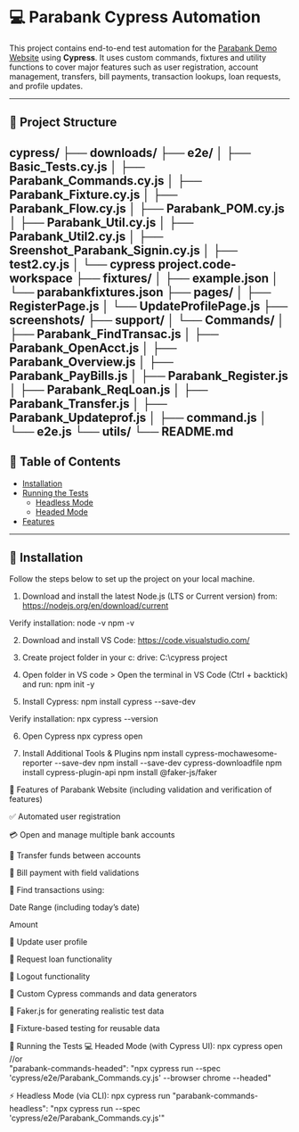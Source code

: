 # 💻 Parabank Cypress Automation

This project contains end-to-end test automation for the [Parabank Demo Website](https://parabank.parasoft.com/) using **Cypress**. It uses custom commands, fixtures and utility functions to cover major features such as user registration, account management, transfers, bill payments, transaction lookups, loan requests, and profile updates.

---
## 📁 Project Structure
cypress/
├── downloads/
├── e2e/
│ ├── Basic_Tests.cy.js
│ ├── Parabank_Commands.cy.js
│ ├── Parabank_Fixture.cy.js
│ ├── Parabank_Flow.cy.js
│ ├── Parabank_POM.cy.js
│ ├── Parabank_Util.cy.js
│ ├── Parabank_Util2.cy.js
│ ├── Sreenshot_Parabank_Signin.cy.js
│ ├── test2.cy.js
│ └── cypress project.code-workspace
├── fixtures/
│ ├── example.json
│ └── parabankfixtures.json
├── pages/
│ ├── RegisterPage.js
│ └── UpdateProfilePage.js
├── screenshots/
├── support/
│ └── Commands/
│ ├── Parabank_FindTransac.js
│ ├── Parabank_OpenAcct.js
│ ├── Parabank_Overview.js
│ ├── Parabank_PayBills.js
│ ├── Parabank_Register.js
│ ├── Parabank_ReqLoan.js
│ ├── Parabank_Transfer.js
│ ├── Parabank_Updateprof.js
│ ├── command.js
│ └── e2e.js
└── utils/
└── README.md
---

## 📑 Table of Contents

- [Installation](#installation)
- [Running the Tests](#running-the-tests)
  - [Headless Mode](#headless-mode)
  - [Headed Mode](#headed-mode)
- [Features](#features)

---

## 🚀 Installation

Follow the steps below to set up the project on your local machine.

1. Download and install the latest Node.js (LTS or Current version) from:
https://nodejs.org/en/download/current

Verify installation:
node -v
npm -v

2. Download and install VS Code:
https://code.visualstudio.com/

3. Create project folder in your c: drive:
C:\cypress project

4. Open folder in VS code > Open the terminal in VS Code (Ctrl + backtick) and run:
npm init -y

5. Install Cypress:
npm install cypress --save-dev

Verify installation:
npx cypress --version

6. Open Cypress 
npx cypress open

7.  Install Additional Tools & Plugins
npm install cypress-mochawesome-reporter --save-dev
npm install --save-dev cypress-downloadfile
npm install cypress-plugin-api
npm install @faker-js/faker


🌟 Features of Parabank Website (including validation and verification of features)

✅ Automated user registration 

💳 Open and manage multiple bank accounts

💸 Transfer funds between accounts

🧾 Bill payment with field validations

📅 Find transactions using:

Date Range (including today’s date)

Amount

📝 Update user profile

🏦 Request loan functionality 

🔐 Logout functionality

🧪 Custom Cypress commands and data generators

🧪 Faker.js for generating realistic test data

🧪 Fixture-based testing for reusable data

🧪 Running the Tests
💻 Headed Mode (with Cypress UI):
npx cypress open
//or  
"parabank-commands-headed": "npx cypress run --spec 'cypress/e2e/Parabank_Commands.cy.js' --browser chrome --headed"

⚡ Headless Mode (via CLI):
npx cypress run
"parabank-commands-headless": "npx cypress run --spec 'cypress/e2e/Parabank_Commands.cy.js'"






